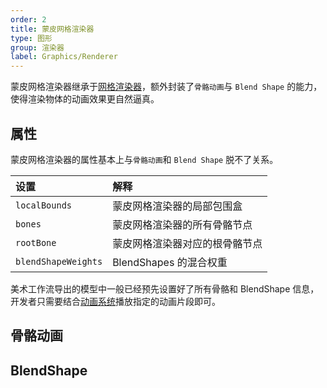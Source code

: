 ```yaml
---
order: 2
title: 蒙皮网格渲染器
type: 图形
group: 渲染器
label: Graphics/Renderer
---
```


蒙皮网格渲染器继承于[网格渲染器](${docs}graphics-renderer-meshRenderer)，额外封装了`骨骼动画`与 `Blend Shape` 的能力，使得渲染物体的动画效果更自然逼真。

## 属性

蒙皮网格渲染器的属性基本上与`骨骼动画`和 `Blend Shape` 脱不了关系。

| 设置                | 解释                           |
| :------------------ | :----------------------------- |
| `localBounds`       | 蒙皮网格渲染器的局部包围盒     |
| `bones`             | 蒙皮网格渲染器的所有骨骼节点   |
| `rootBone`          | 蒙皮网格渲染器对应的根骨骼节点 |
| `blendShapeWeights` | BlendShapes 的混合权重         |

美术工作流导出的模型中一般已经预先设置好了所有骨骼和 BlendShape 信息，开发者只需要结合[动画系统](${docs}animation-overview)播放指定的动画片段即可。

## 骨骼动画

<playground src="skeleton-animation-play.ts"></playground>

## BlendShape

<playground src="skeleton-animation-blendShape.ts"></playground>
